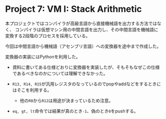 # Project 7: VM I: Stack Arithmetic

本プロジェクトではコンパイラが高級言語から直接機械語を出力する方法ではなく、
コンパイラは仮想マシン用の中間言語を出力し、その中間言語を機械語に変換する2段階のプロセスを採用している。

今回は中間言語から機械語（アセンブリ言語）への変換器を途中まで作成した。

変換器の実装にはPythonを利用した。

- 資料に書いてある仕様どおりに変換器を実装したが、そもそもなぜこの仕様であるべきなのかについては理解できなかった。

- `R13, R14, R15`が汎用レジスタのなっているのでpopやaddなどをするときにはそこを利用する。

  - 他の`R0`から`R12`は用途が決まっているため注意。

- `eq, gt, lt`命令では結果が真のとき`-1`、偽のとき`0`をpushする。
